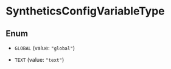 

# SyntheticsConfigVariableType

## Enum


* `GLOBAL` (value: `"global"`)

* `TEXT` (value: `"text"`)



